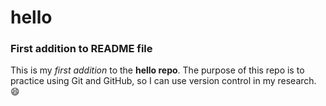 # hello
### First addition to README file
This is my *first addition* to the **hello repo**. The purpose of this repo is to practice using Git and GitHub, so I can use version control in my research. :smile: